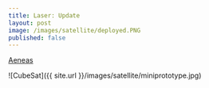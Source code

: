 ```yaml
---
title: Laser: Update
layout: post
image: /images/satellite/deployed.PNG
published: false
---
```

<!-- more -->

[Aeneas](http://www.isi.edu/projects/serc/aeneas)

![CubeSat]({{ site.url }}/images/satellite/miniprototype.jpg)
